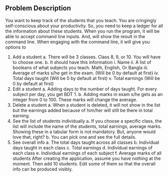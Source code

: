 ## Problem Description

You want to keep track of the students that you teach. You are cringingly self-conscious
about your productivity. So, you need to keep a ledger for all the information about these
students. When you run the program, it will be able to accept command line inputs. And,
will show the result in the command line. When engaging with the command line, it will
give you options to
1. Add a student
a. There will be 3 classes. Class 8, 9, or 10. You will have to
choose one.
b. It should have this information
i. Name
ii. A list of booleans of what subjects you teach. Math,
English, Or Bangla
iii. Average of marks s/he get in the exam. (Will be 0 by
default at first)
iv. Total days taught (Will be 0 by default at first)
v. Total earnings (Will be 0 by default at first)
2. Edit a student
a. Adding days to the number of days taught. For every subject
per day, you get BDT 1.
b. Adding marks in exam s/he gets as an integer from 0 to 100.
These marks will change the average.
3. Delete a student
a. When a student is deleted, it will not show in the list but
the earnings added because of him/her will still be there in
total earning.
4. See the list of students individually
a. If you choose a specific class, the list will include the
name of the students, total earnings, average marks. Showing
these in a tabular form is not mandatory. But, anyone would
love that, right?
b. You can pick one and see the full details.
5. See overall info
a. The total days taught across all classes
b. Individual days taught in each class
c. Total earnings
d. Individual earnings of each class
e. Individual earnings of each subject
f. Average marks of all students
After creating the application, assume you have nothing at the moment. Then add 10
students. Edit some of them so that the overall info can be produced visibly.